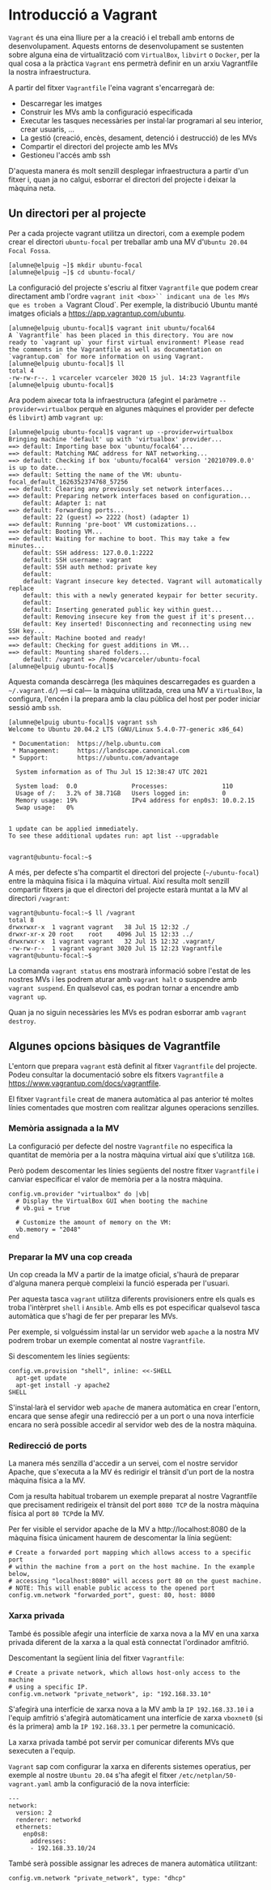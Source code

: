 # Introducció a Vagrant

`Vagrant` és una eina lliure per a la creació i el treball amb entorns de desenvolupament. Aquests entorns de desenvolupament se sustenten sobre alguna eina de virtualització com `VirtualBox`, `libvirt` o `Docker`, per la qual cosa a la pràctica `Vagrant` ens permetrà definir en un arxiu Vagrantfile la nostra infraestructura.

A partir del fitxer `Vagrantfile` l'eina vagrant s'encarregarà de:

* Descarregar les imatges
* Construir les MVs amb la configuració especificada
* Executar les tasques necessàries per instal·lar programari al seu interior, crear usuaris, ...
* La gestió (creació, encès, desament, detenció i destrucció) de les MVs
* Compartir el directori del projecte amb les MVs
* Gestioneu l'accés amb ssh

D'aquesta manera és molt senzill desplegar infraestructura a partir d'un fitxer i, quan ja no calgui, esborrar el directori del projecte i deixar la màquina neta.

## Un directori per al projecte

Per a cada projecte vagrant utilitza un directori, com a exemple podem crear el directori `ubuntu-focal` per treballar amb una MV d'`Ubuntu 20.04 Focal Fossa`.

```console
[alumne@elpuig ~]$ mkdir ubuntu-focal
[alumne@elpuig ~]$ cd ubuntu-focal/
```

La configuració del projecte s'escriu al fitxer `Vagrantfile` que podem crear directament amb l'ordre `vagrant init <box>`` indicant una de les MVs que es troben a `Vagrant Cloud`. Per exemple, la distribució Ubuntu manté imatges oficials a https://app.vagrantup.com/ubuntu.

```console
[alumne@elpuig ubuntu-focal]$ vagrant init ubuntu/focal64
A `Vagrantfile` has been placed in this directory. You are now
ready to `vagrant up` your first virtual environment! Please read
the comments in the Vagrantfile as well as documentation on
`vagrantup.com` for more information on using Vagrant.
[alumne@elpuig ubuntu-focal]$ ll
total 4
-rw-rw-r--. 1 vcarceler vcarceler 3020 15 jul. 14:23 Vagrantfile
[alumne@elpuig ubuntu-focal]$
```

Ara podem aixecar tota la infraestructura (afegint el paràmetre `--provider=virtualbox` perquè en algunes màquines el provider per defecte és `libvirt`) amb `vagrant up`:

```console
[alumne@elpuig ubuntu-focal]$ vagrant up --provider=virtualbox
Bringing machine 'default' up with 'virtualbox' provider...
==> default: Importing base box 'ubuntu/focal64'...
==> default: Matching MAC address for NAT networking...
==> default: Checking if box 'ubuntu/focal64' version '20210709.0.0' is up to date...
==> default: Setting the name of the VM: ubuntu-focal_default_1626352374768_57256
==> default: Clearing any previously set network interfaces...
==> default: Preparing network interfaces based on configuration...
    default: Adapter 1: nat
==> default: Forwarding ports...
    default: 22 (guest) => 2222 (host) (adapter 1)
==> default: Running 'pre-boot' VM customizations...
==> default: Booting VM...
==> default: Waiting for machine to boot. This may take a few minutes...
    default: SSH address: 127.0.0.1:2222
    default: SSH username: vagrant
    default: SSH auth method: private key
    default:
    default: Vagrant insecure key detected. Vagrant will automatically replace
    default: this with a newly generated keypair for better security.
    default:
    default: Inserting generated public key within guest...
    default: Removing insecure key from the guest if it's present...
    default: Key inserted! Disconnecting and reconnecting using new SSH key...
==> default: Machine booted and ready!
==> default: Checking for guest additions in VM...
==> default: Mounting shared folders...
    default: /vagrant => /home/vcarceler/ubuntu-focal
[alumne@elpuig ubuntu-focal]$
```

Aquesta comanda descàrrega (les màquines descarregades es guarden a `~/.vagrant.d/`) —si cal— la màquina utilitzada, crea una MV a `VirtualBox`, la configura, l'encén i la prepara amb la clau pública del host per poder iniciar sessió amb `ssh`.

```console
[alumne@elpuig ubuntu-focal]$ vagrant ssh
Welcome to Ubuntu 20.04.2 LTS (GNU/Linux 5.4.0-77-generic x86_64)

 * Documentation:  https://help.ubuntu.com
 * Management:     https://landscape.canonical.com
 * Support:        https://ubuntu.com/advantage

  System information as of Thu Jul 15 12:38:47 UTC 2021

  System load:  0.0               Processes:               110
  Usage of /:   3.2% of 38.71GB   Users logged in:         0
  Memory usage: 19%               IPv4 address for enp0s3: 10.0.2.15
  Swap usage:   0%


1 update can be applied immediately.
To see these additional updates run: apt list --upgradable


vagrant@ubuntu-focal:~$
```

A més, per defecte s'ha compartit el directori del projecte (`~/ubuntu-focal`) entre la màquina física i la màquina virtual. Així resulta molt senzill compartir fitxers ja que el directori del projecte estarà muntat a la MV al directori `/vagrant`:

```console
vagrant@ubuntu-focal:~$ ll /vagrant
total 8
drwxrwxr-x  1 vagrant vagrant   38 Jul 15 12:32 ./
drwxr-xr-x 20 root    root    4096 Jul 15 12:33 ../
drwxrwxr-x  1 vagrant vagrant   32 Jul 15 12:32 .vagrant/
-rw-rw-r--  1 vagrant vagrant 3020 Jul 15 12:23 Vagrantfile
vagrant@ubuntu-focal:~$
```

La comanda `vagrant status` ens mostrarà informació sobre l'estat de les nostres MVs i les podrem aturar amb `vagrant halt` o suspendre amb `vagrant suspend`. En qualsevol cas, es podran tornar a encendre amb `vagrant up`.

Quan ja no siguin necessàries les MVs es podran esborrar amb `vagrant destroy`.


## Algunes opcions bàsiques de Vagrantfile

L'entorn que prepara `vagrant` està definit al fitxer `Vagrantfile` del projecte. Podeu consultar la documentació sobre els fitxers `Vagrantfile` a https://www.vagrantup.com/docs/vagrantfile.

El fitxer `Vagrantfile` creat de manera automàtica al pas anterior té moltes línies comentades que mostren com realitzar algunes operacions senzilles.

### Memòria assignada a la MV

La configuració per defecte del nostre `Vagrantfile` no especifica la quantitat de memòria per a la nostra màquina virtual així que s'utilitza `1GB`.

Però podem descomentar les línies següents del nostre fitxer `Vagrantfile` i canviar especificar el valor de memòria per a la nostra màquina.

```console
config.vm.provider "virtualbox" do |vb|
  # Display the VirtualBox GUI when booting the machine
  # vb.gui = true

  # Customize the amount of memory on the VM:
  vb.memory = "2048"
end
```

### Preparar la MV una cop creada

Un cop creada la MV a partir de la imatge oficial, s'haurà de preparar d'alguna manera perquè compleixi la funció esperada per l'usuari.

Per aquesta tasca `vagrant` utilitza diferents provisioners entre els quals es troba l'intèrpret `shell` i `Ansible`. Amb ells es pot especificar qualsevol tasca automàtica que s'hagi de fer per preparar les MVs.

Per exemple, si volguéssim instal·lar un servidor web `apache` a la nostra MV podrem trobar un exemple comentat al nostre `Vagrantfile`.

Si descomentem les línies següents:

```console
config.vm.provision "shell", inline: <<-SHELL
  apt-get update
  apt-get install -y apache2
SHELL
```

S'instal·larà el servidor web `apache` de manera automàtica en crear l'entorn, encara que sense afegir una redirecció per a un port o una nova interfície encara no serà possible accedir al servidor web des de la nostra màquina.

### Redirecció de ports

La manera més senzilla d'accedir a un servei, com el nostre servidor Apache, que s'executa a la MV és redirigir el trànsit d'un port de la nostra màquina física a la MV.

Com ja resulta habitual trobarem un exemple preparat al nostre Vagrantfile que precisament redirigeix el trànsit del port `8080 TCP` de la nostra màquina física al port `80 TCP`de la MV.

Per fer visible el servidor apache de la MV a http://localhost:8080 de la màquina física únicament haurem de descomentar la línia següent:

```console
# Create a forwarded port mapping which allows access to a specific port
# within the machine from a port on the host machine. In the example below,
# accessing "localhost:8080" will access port 80 on the guest machine.
# NOTE: This will enable public access to the opened port
config.vm.network "forwarded_port", guest: 80, host: 8080
```

### Xarxa privada

També és possible afegir una interfície de xarxa nova a la MV en una xarxa privada diferent de la xarxa a la qual està connectat l'ordinador amfitrió.

Descomentant la següent línia del fitxer `Vagrantfile`:

```console
# Create a private network, which allows host-only access to the machine
# using a specific IP.
config.vm.network "private_network", ip: "192.168.33.10"
```

S'afegirà una interfície de xarxa nova a la MV amb la `IP 192.168.33.10` i a l'equip amfitrió s'afegirà automàticament una interfície de xarxa `vboxnet0` (si és la primera) amb la `IP 192.168.33.1` per permetre la comunicació.

La xarxa privada també pot servir per comunicar diferents MVs que sexecuten a l'equip.

`Vagrant` sap com configurar la xarxa en diferents sistemes operatius, per exemple al nostre `Ubuntu 20.04` s'ha afegit el fitxer `/etc/netplan/50-vagrant.yaml` amb la configuració de la nova interfície:


```console
---
network:
  version: 2
  renderer: networkd
  ethernets:
    enp0s8:
      addresses:
      - 192.168.33.10/24
```

També serà possible assignar les adreces de manera automàtica utilitzant:

```console
config.vm.network "private_network", type: "dhcp"
```
